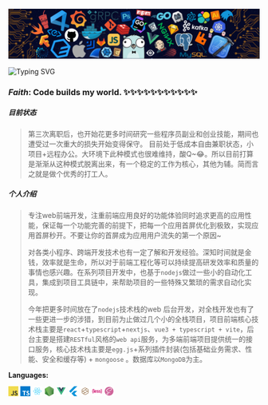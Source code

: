 ![](https://github.com/lxw-bfw/lxw-bfw/blob/main/header_.png?raw=true)

![Typing SVG](https://readme-typing-svg.demolab.com?font=Fira+Code&size=16&pause=1000&random=false&width=444&lines=Welcome%2C+visitor.+Wishing+you+a+wonderful+day%E2%9C%A8)

### *Faith*:  Code builds my world. ✨✨✨✨✨✨✨✨✨✨✨

##### 目前状态

> 第三次离职后，也开始花更多时间研究一些程序员副业和创业技能，期间也遭受过一次重大的损失开始变得保守。 目前处于低成本自由兼职状态，小项目+远程办公。大环境下此种模式也很难维持，酸Q~😂。所以目前打算是渐渐从这种模式脱离出来，有一个稳定的工作为核心，其他为辅。简而言之就是做个优秀的打工人。

##### 个人介绍

> 专注web前端开发，注重前端应用良好的功能体验同时追求更高的应用性能，保证每一个功能完善的前提下，把每一个应用首屏优化到极致，实现应用首屏秒开。不要让你的首屏成为应用用户流失的第一个原因~
>
> 对各类小程序、跨端开发技术也有一定了解和开发经验。深知时间就是金钱，效率就是生命，所以对于前端工程化等可以持续提高研发效率和质量的事情也感兴趣。在系列项目开发中，也基于`nodejs`做过一些小的自动化工具，集成到项目工具链中，来帮助项目的一些特殊又繁琐的需求自动化实现。
>
> 今年把更多时间放在了`nodejs`技术栈的web 后台开发，对全栈开发也有了一些更进一步的涉猎，到目前为止做过几个小的全栈项目，项目前端核心技术栈主要是`react`+`typescript`+`nextjs`、`vue3 + typescript + vite`，后台主要是搭建`RESTful`风格的`web api`服务，为多端前端项目提供统一的接口服务，核心技术栈主要是`egg.js`+系列插件封装(包括基础业务需求、性能、安全和缓存等) + `mongoose` 。数据库以`MongoDB`为主。

**Languages:**  

<code><img height="20" src="https://raw.githubusercontent.com/lxw-bfw/lxw-bfw/main/static/javascript.png"></code>
<code><img height="20" src="https://raw.githubusercontent.com/lxw-bfw/lxw-bfw/main/static/typescript.png"></code>
<code><img height="20" src="https://raw.githubusercontent.com/lxw-bfw/lxw-bfw/main/static/react.png"></code>
<code><img height="20" src="https://raw.githubusercontent.com/lxw-bfw/lxw-bfw/main/static/nodejs.png"></code>
<code><img height="20" src="https://raw.githubusercontent.com/lxw-bfw/lxw-bfw/main/static/Vue.png"></code>
<code><img height="20" src="https://raw.githubusercontent.com/lxw-bfw/lxw-bfw/main/static/flutter.png"></code>
<code><img height="20" src="https://raw.githubusercontent.com/lxw-bfw/lxw-bfw/main/static/miniProgram.png"></code>
<code><img height="20" src="https://raw.githubusercontent.com/lxw-bfw/lxw-bfw/main/static/less.png"></code>
<code><img height="20" src="https://raw.githubusercontent.com/lxw-bfw/lxw-bfw/main/static/css-sass.png"></code>

